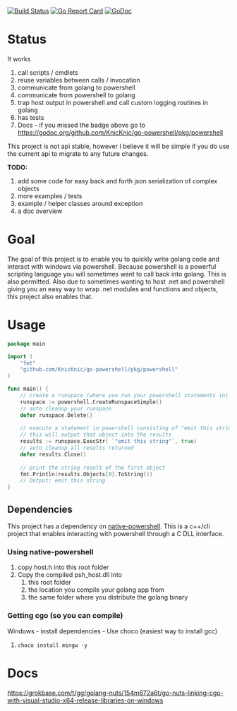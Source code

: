 [![Build Status](https://dev.azure.com/oneeyedelf1/powershell.native/_apis/build/status/KnicKnic.go-powershell?branchName=master)](https://dev.azure.com/oneeyedelf1/powershell.native/_build/latest?definitionId=3&branchName=master) [![Go Report Card](https://goreportcard.com/badge/github.com/KnicKnic/go-powershell)](https://goreportcard.com/report/github.com/KnicKnic/go-powershell) [![GoDoc](https://godoc.org/github.com/KnicKnic/go-powershell/pkg/powershell?status.svg)](https://godoc.org/github.com/KnicKnic/go-powershell/pkg/powershell)

# Status
It works
1. call scripts / cmdlets
1. reuse variables between calls / invocation
1. communicate from golang to powershell
1. communicate from powershell to golang
1. trap host output in powershell and call custom logging routines in golang
1. has tests
1. Docs - if you missed the badge above go to https://godoc.org/github.com/KnicKnic/go-powershell/pkg/powershell

This project is not api stable, however I believe it will be simple if you do use the current api to migrate to any future changes. 

**TODO:** 
1. add some code for easy back and forth json serialization of complex objects
2. more examples / tests
3. example / helper classes around exception
4. a doc overview

# Goal
The goal of this project is to enable you to quickly write golang code and interact with windows via powershell. Because powershell is a powerful scripting language you will sometimes want to call back into golang. This is also permitted. Also due to sometimes wanting to host .net and powershell giving you an easy way to wrap .net modules and functions and objects, this project also enables that.

# Usage
```go
package main

import (
	"fmt"
	"github.com/KnicKnic/go-powershell/pkg/powershell"
)

func main() {
	// create a runspace (where you run your powershell statements in)
	runspace := powershell.CreateRunspaceSimple()
	// auto cleanup your runspace
	defer runspace.Delete()
	
	// execute a statement in powershell consisting of "emit this string"
	// this will output that object into the results
	results := runspace.ExecStr( `"emit this string"`, true)
	// auto cleanup all results returned
	defer results.Close()
	
	// print the string result of the first object
	fmt.Println(results.Objects[0].ToString())
	// Output: emit this string
}
```

## Dependencies
This project has a dependency on [native-powershell](https://github.com/KnicKnic/native-powershell). This is a c++/cli project that enables interacting with powershell through a C DLL interface.

### Using native-powershell
1. copy host.h into this root folder
1. Copy the compiled psh_host.dll into
    1. this root folder
    1. the location you compile your golang app from
    1. the same folder where you distribute the golang binary

### Getting cgo (so you can compile)
Windows - install dependencies - Use choco (easiest way to install gcc)

1. `choco install mingw -y`


# Docs
https://grokbase.com/t/gg/golang-nuts/154m672a6t/go-nuts-linking-cgo-with-visual-studio-x64-release-libraries-on-windows
